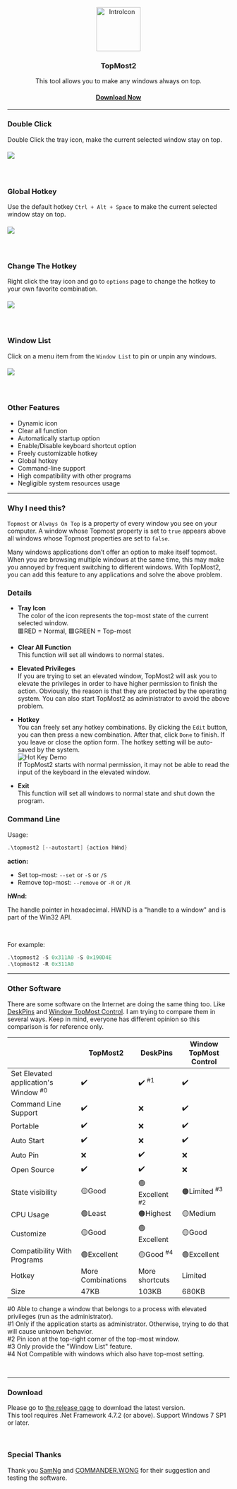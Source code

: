 <p align="center">
	<a href="https://github.com/jerrylum/topmost2"><img src="https://i.imgur.com/r7PW6a2.png" alt="IntroIcon" width="100"></a>
</p>
<h3 align="center">TopMost2</h3>
<p align="center">This tool allows you to make any windows always on top.</p>

<h4 align="center"><a href="https://github.com/jerrylum/topmost2/releases">Download Now</a></h4>

---

### Double Click

Double Click the tray icon, make the current selected window stay on top.

<h5 align="left">
<img src="https://i.imgur.com/kuBflkz.gif">
</h5>

<br>

### Global Hotkey

Use the default hotkey `Ctrl + Alt + Space` to make the current selected window stay on top.

<h5 align="left">
<img src="https://i.imgur.com/NokjMLd.gif">
</h5>
<br>

### Change The Hotkey

Right click the tray icon and go to `options` page to change the hotkey to your own favorite combination.

<h5 align="left">
<img src="https://i.imgur.com/LfNdpHR.gif">
</h5>

<br>

### Window List

Click on a menu item from the `Window List` to pin or unpin any windows.

<h5 align="left">
<img src="https://i.imgur.com/6KIfi3d.gif">
</h5>

<br>

### Other Features

- Dynamic icon
- Clear all function
- Automatically startup option
- Enable/Disable keyboard shortcut option
- Freely customizable hotkey
- Global hotkey
- Command-line support
- High compatibility with other programs  
- Negligible system resources usage



---

### Why I need this?

`Topmost` or `Always On Top` is a property of every window you see on your computer. A window whose Topmost property is set to `true` appears above all windows whose Topmost properties are set to `false`.  <br>

Many windows applications don’t offer an option to make itself topmost. When you are browsing multiple windows at the same time, this may make you annoyed by frequent switching to different windows. With TopMost2,  you can add this feature to any applications and solve the above problem.



### Details

- **Tray Icon**  
  The color of the icon represents the top-most state of the current selected window.  
  🟥RED = Normal, 🟩GREEN = Top-most
  
- **Clear All Function**  
  This function will set all windows to normal states.
  
- **Elevated Privileges**  
  If you are trying to set an elevated window, TopMost2 will ask you to elevate the privileges in order to have higher permission to finish the action. Obviously, the reason is that they are protected by the operating system. You can also start TopMost2 as administrator to avoid the above problem.
  
- **Hotkey**  
  You can freely set any hotkey combinations. By clicking the `Edit` button, you can then press a new combination. After that, click `Done` to finish. If you leave or close the option form. The hotkey setting will be auto-saved by the system.  
  ![Hot Key Demo](https://i.imgur.com/jGFi1tC.gif)  
  If TopMost2 starts with normal permission, it may not be able to read the input of the keyboard in the elevated window.

- **Exit**  
  This function will set all windows to normal state and shut down the program.


### Command Line

Usage:

```powershell
.\topmost2 [--autostart] {action hWnd}
```

**action:**

- Set top-most: `--set` or `-S` or `/S`
- Remove top-most: `--remove` or `-R` or `/R`

**hWnd:**

The handle pointer in hexadecimal. HWND is a "handle to a window" and is part of the Win32 API.

<br>

For example:

```powershell
.\topmost2 -S 0x311A0 -S 0x190D4E
.\topmost2 -R 0x311A0
```



---

### Other Software

There are some software on the Internet are doing the same thing too. Like [DeskPins](https://efotinis.neocities.org/deskpins/) and [Window TopMost Control](https://www.sordum.org/9182/window-topmost-control-v1-2/). I am trying to compare them in several ways. Keep in mind, everyone has different opinion so this comparison is for reference only.



|                                                 | TopMost2          | DeskPins                 | Window TopMost Control |
| ----------------------------------------------- | ----------------- | ------------------------ | ---------------------- |
| Set Elevated application's Window <sup>#0</sup> | ✔️                 | ✔️ <sup>#1</sup>          | ✔️                      |
| Command Line Support                            | ✔️                 | ❌                        | ✔️                      |
| Portable                                        | ✔️                 | ❌                        | ✔️                      |
| Auto Start                                      | ✔️                 | ❌                        | ✔️                      |
| Auto Pin                                        | ❌                 | ✔️                        | ❌                      |
| Open Source                                     | ✔️                 | ✔️                        | ❌                      |
| State visibility                                | 🟡Good             | 🟢Excellent <sup>#2</sup> | 🟠Limited <sup>#3</sup> |
| CPU Usage                                       | 🟢Least            | 🟠Highest                 | 🟡Medium                |
| Customize                                       | 🟡Good             | 🟢Excellent               | 🟡Good                  |
| Compatibility With Programs                     | 🟢Excellent        | 🟡Good <sup>#4</sup>      | 🟢Excellent             |
| Hotkey                                          | More Combinations | More shortcuts           | Limited                |
| Size                                            | 47KB              | 103KB                    | 680KB                  |

#0 Able to change a window that belongs to a process with elevated privileges (run as the administrator).  
#1 Only if the application starts as administrator. Otherwise, trying to do that will cause unknown behavior.  
#2 Pin icon at the top-right corner of the top-most window.  
#3 Only provide the "Window List" feature.  
#4 Not Compatible with windows which also have top-most setting.  

<br> 

---

### Download

Please go to [the release page](https://github.com/jerrylum/topmost2/releases) to download the latest version.  
This tool requires .Net Framework 4.7.2 (or above). Support Windows 7 SP1 or later.  

<br>

### Special Thanks

Thank you [SamNg](https://github.com/ngkachunhlp) and [COMMANDER.WONG](https://github.com/COMMANDERWONG) for their suggestion and testing the software.
